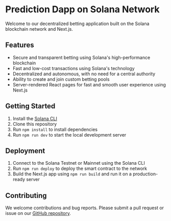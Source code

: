 # Prediction Dapp on Solana Network

Welcome to our decentralized betting application built on the Solana blockchain network and Next.js.

## Features
- Secure and transparent betting using Solana's high-performance blockchain
- Fast and low-cost transactions using Solana's technology
- Decentralized and autonomous, with no need for a central authority
- Ability to create and join custom betting pools
- Server-rendered React pages for fast and smooth user experience using Next.js

## Getting Started
1. Install the [Solana CLI](https://github.com/solana-labs/solana/blob/v1.4.4/install/install.sh)
2. Clone this repository
3. Run `npm install` to install dependencies
4. Run `npm run dev` to start the local development server

## Deployment
1. Connect to the Solana Testnet or Mainnet using the Solana CLI
2. Run `npm run deploy` to deploy the smart contract to the network
3. Build the Next.js app using `npm run build` and run it on a production-ready server

## Contributing
We welcome contributions and bug reports. Please submit a pull request or issue on our [GitHub repository](https://github.com/ylmzcbk/prediction-dapp-solana).
